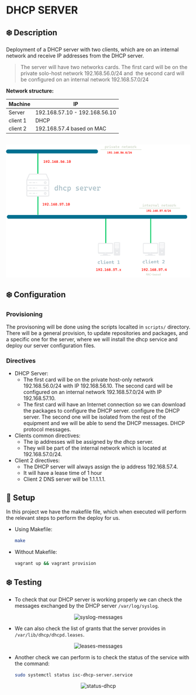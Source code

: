 # DHCP SERVER

## :snowflake: Description

Deployment of a DHCP server with two clients, which are on an internal network and receive IP addresses from the DHCP server.

> The server will have two networks cards. The first card will be on the private solo-host network 192.168.56.0/24 and  the second card will be configured on an internal network 192.168.57.0/24

**Network structure:**

|     Machine    |       IP                       |
|----------------|--------------------------------|
| Server         |  192.168.57.10 - 192.168.56.10 |
| client 1       |              DHCP              |
| client 2       |   192.168.57.4 based on MAC    |


<br>

<div align="center">
    <img src=".assets/images/netdiag-dhcp.png" alt="dhcp-net"/>
</div>

## :snowflake: Configuration

### Provisioning
The provisoning will be done using the scripts localted in `scripts/` directory. There will be a general provision, to update repositories and packages, and a specific one for the server, where we will install the dhcp service and deploy our server configuration files.

### Directives
- DHCP Server:
    - The first card will be on the private host-only network 192.168.56.0/24 with IP 192.168.56.10. The second card will be configured on an internal network 192.168.57.0/24 with IP 192.168.57.10.
    - The first card will have an Internet connection so we can download the packages to configure the DHCP server.
    configure the DHCP server. The second one will be isolated from the rest of the equipment and we will be able to send the DHCP messages.
    DHCP protocol messages.
- Clients common directives:
    - The ip addresses will be assigned by the dhcp server.
    - They will be part of the internal network which is located at 192.168.57.0/24.
- Client 2 directives:
    - The DHCP server will always assign the ip address 192.168.57.4.
    - It will have a lease time of 1 hour
    - Client 2 DNS server will be 1.1.1.1.1.

## :wrench: Setup 
In this project we have the makefile file, which when executed will perform the relevant steps to perform the deploy for us.

- Using Makefile:
    ```bash
    make
    ```
- Without Makefile:
    ```bash
    vagrant up && vagrant provision
    ```

## :snowflake: Testing
- To check that our DHCP server is working properly we can check the messages exchanged by the DHCP server `/var/log/syslog`.

<div align="center">
    <img src=".assets/images/syslogs.png" alt="syslog-messages"/>
</div>

- We can also check the list of grants that the server provides in `/var/lib/dhcp/dhcpd.leases`.

<div align="center">
    <img src=".assets/images/leases.png" alt="leases-messages"/>
</div>

- Another check we can perform is to check the status of the service with the command:
     
    ```bash
    sudo systemctl status isc-dhcp-server.service
    ```

<div align="center">
    <img src=".assets/images/status-dhcp.png" alt="status-dhcp"/>
</div>



